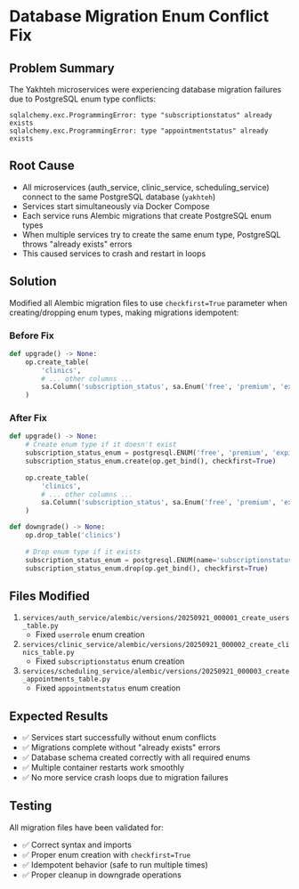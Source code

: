 # Database Migration Enum Conflict Fix

## Problem Summary

The Yakhteh microservices were experiencing database migration failures due to PostgreSQL enum type conflicts:

```
sqlalchemy.exc.ProgrammingError: type "subscriptionstatus" already exists
sqlalchemy.exc.ProgrammingError: type "appointmentstatus" already exists
```

## Root Cause

- All microservices (auth_service, clinic_service, scheduling_service) connect to the same PostgreSQL database (`yakhteh`)
- Services start simultaneously via Docker Compose
- Each service runs Alembic migrations that create PostgreSQL enum types
- When multiple services try to create the same enum type, PostgreSQL throws "already exists" errors
- This caused services to crash and restart in loops

## Solution

Modified all Alembic migration files to use `checkfirst=True` parameter when creating/dropping enum types, making migrations idempotent:

### Before Fix
```python
def upgrade() -> None:
    op.create_table(
        'clinics',
        # ... other columns ...
        sa.Column('subscription_status', sa.Enum('free', 'premium', 'expired', name='subscriptionstatus'), ...),
    )
```

### After Fix
```python  
def upgrade() -> None:
    # Create enum type if it doesn't exist
    subscription_status_enum = postgresql.ENUM('free', 'premium', 'expired', name='subscriptionstatus')
    subscription_status_enum.create(op.get_bind(), checkfirst=True)
    
    op.create_table(
        'clinics',
        # ... other columns ...
        sa.Column('subscription_status', sa.Enum('free', 'premium', 'expired', name='subscriptionstatus'), ...),
    )

def downgrade() -> None:
    op.drop_table('clinics')
    
    # Drop enum type if it exists
    subscription_status_enum = postgresql.ENUM(name='subscriptionstatus')
    subscription_status_enum.drop(op.get_bind(), checkfirst=True)
```

## Files Modified

1. `services/auth_service/alembic/versions/20250921_000001_create_users_table.py`
   - Fixed `userrole` enum creation
2. `services/clinic_service/alembic/versions/20250921_000002_create_clinics_table.py`
   - Fixed `subscriptionstatus` enum creation  
3. `services/scheduling_service/alembic/versions/20250921_000003_create_appointments_table.py`
   - Fixed `appointmentstatus` enum creation

## Expected Results

- ✅ Services start successfully without enum conflicts
- ✅ Migrations complete without "already exists" errors
- ✅ Database schema created correctly with all required enums
- ✅ Multiple container restarts work smoothly
- ✅ No more service crash loops due to migration failures

## Testing

All migration files have been validated for:
- ✅ Correct syntax and imports
- ✅ Proper enum creation with `checkfirst=True`
- ✅ Idempotent behavior (safe to run multiple times)
- ✅ Proper cleanup in downgrade operations